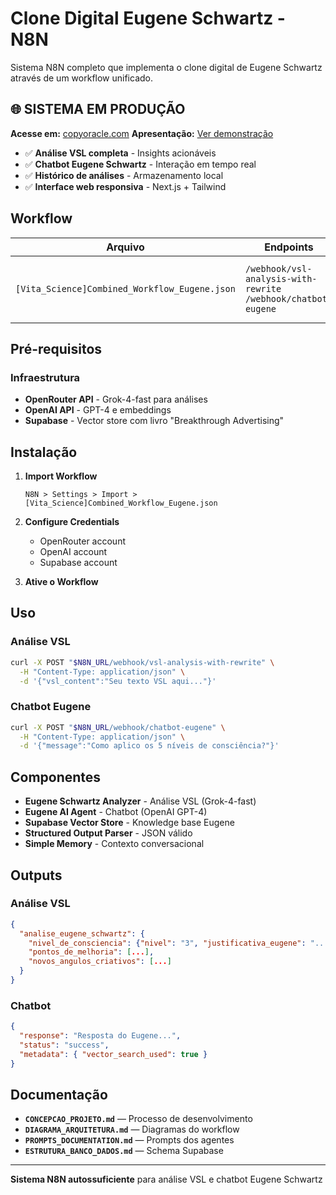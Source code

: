 # Clone Digital Eugene Schwartz - N8N

Sistema N8N completo que implementa o clone digital de Eugene Schwartz através de um workflow unificado.

## 🌐 **SISTEMA EM PRODUÇÃO**

**Acesse em:** [copyoracle.com](https://copyoracle.com)
**Apresentação:** [Ver demonstração](https://share.descript.com/view/Z7AAywXqDPz)

- ✅ **Análise VSL completa** - Insights acionáveis
- ✅ **Chatbot Eugene Schwartz** - Interação em tempo real
- ✅ **Histórico de análises** - Armazenamento local
- ✅ **Interface web responsiva** - Next.js + Tailwind

## Workflow

| Arquivo                                       | Endpoints                                                         | Função                                |
| --------------------------------------------- | ----------------------------------------------------------------- | ------------------------------------- |
| `[Vita_Science]Combined_Workflow_Eugene.json` | `/webhook/vsl-analysis-with-rewrite`<br>`/webhook/chatbot-eugene` | Análise VSL e chatbot Eugene Schwartz |

## Pré-requisitos

### Infraestrutura

- **OpenRouter API** - Grok-4-fast para análises
- **OpenAI API** - GPT-4 e embeddings
- **Supabase** - Vector store com livro "Breakthrough Advertising"

## Instalação

1. **Import Workflow**

   ```
   N8N > Settings > Import > [Vita_Science]Combined_Workflow_Eugene.json
   ```

2. **Configure Credentials**

   - OpenRouter account
   - OpenAI account
   - Supabase account

3. **Ative o Workflow**

## Uso

### Análise VSL

```bash
curl -X POST "$N8N_URL/webhook/vsl-analysis-with-rewrite" \
  -H "Content-Type: application/json" \
  -d '{"vsl_content":"Seu texto VSL aqui..."}'
```

### Chatbot Eugene

```bash
curl -X POST "$N8N_URL/webhook/chatbot-eugene" \
  -H "Content-Type: application/json" \
  -d '{"message":"Como aplico os 5 níveis de consciência?"}'
```

## Componentes

- **Eugene Schwartz Analyzer** - Análise VSL (Grok-4-fast)
- **Eugene AI Agent** - Chatbot (OpenAI GPT-4)
- **Supabase Vector Store** - Knowledge base Eugene
- **Structured Output Parser** - JSON válido
- **Simple Memory** - Contexto conversacional

## Outputs

### Análise VSL

```json
{
  "analise_eugene_schwartz": {
    "nivel_de_consciencia": {"nivel": "3", "justificativa_eugene": "..."},
    "pontos_de_melhoria": [...],
    "novos_angulos_criativos": [...]
  }
}
```

### Chatbot

```json
{
  "response": "Resposta do Eugene...",
  "status": "success",
  "metadata": { "vector_search_used": true }
}
```

## Documentação

- **`CONCEPCAO_PROJETO.md`** — Processo de desenvolvimento
- **`DIAGRAMA_ARQUITETURA.md`** — Diagramas do workflow
- **`PROMPTS_DOCUMENTATION.md`** — Prompts dos agentes
- **`ESTRUTURA_BANCO_DADOS.md`** — Schema Supabase

---

**Sistema N8N autossuficiente** para análise VSL e chatbot Eugene Schwartz
